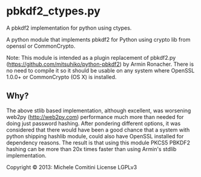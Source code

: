 pbkdf2_ctypes.py
=============

A pbkdf2 implementation for python using ctypes.

A python module that implements pbkdf2 for Python using crypto lib from openssl or CommonCrypto.  
    
Note: This module is intended as a plugin replacement of pbkdf2.py (https://github.com/mitsuhiko/python-pbkdf2)
by Armin Ronacher.  There is no need to compile it so it should be usable on any system where OpenSSL 1.0.0+ or CommonCrypto (OS X)
is installed.

Why?
-------

The above stlib based implementation, although excellent, was worsening web2py (http://web2py.com) performance much more than needed
for doing just password hashing. After pondering different options, it was considered that there
would have been a good chance that a system with python shipping hashlib module, could also have OpenSSL installed
for dependency reasons.
The result is that using this module PKCS5 PBKDF2 hashing can be more than 20x times faster than using Armin's stdlib
implementation.

Copyright :copyright: 2013: Michele Comitini
License LGPLv3
